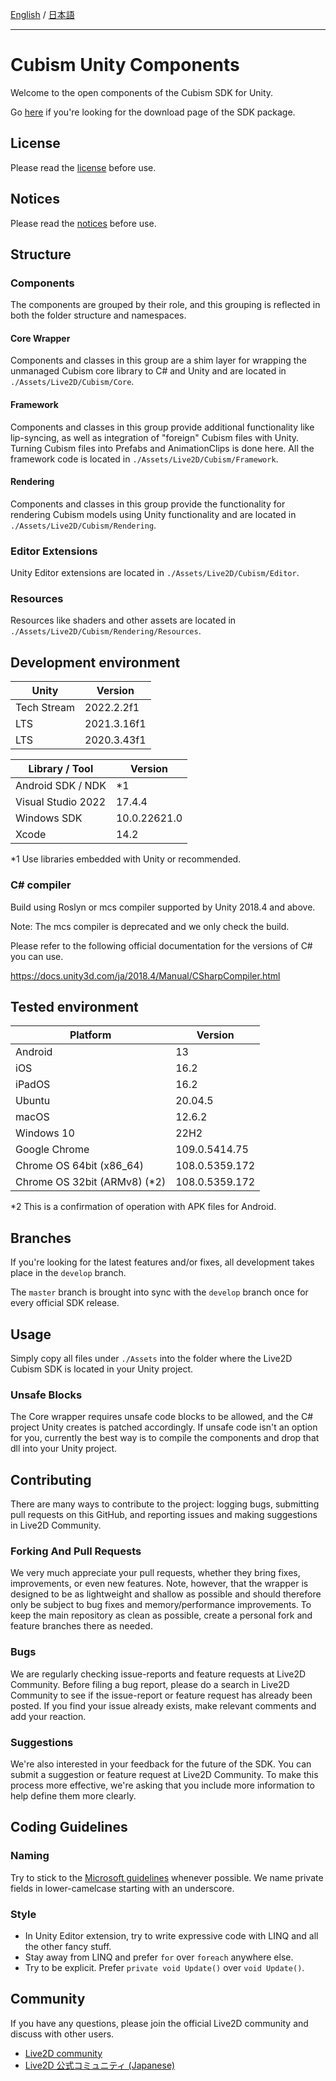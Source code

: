 [English](README.md) / [日本語](README.ja.md)

---

# Cubism Unity Components

Welcome to the open components of the Cubism SDK for Unity.

Go [here](https://www.live2d.com/download/cubism-sdk/download-unity/) if you're looking for the download page of the SDK package.

## License

Please read the [license](LICENSE.md) before use.

## Notices

Please read the [notices](NOTICE.md) before use.

## Structure

### Components

The components are grouped by their role, and this grouping is reflected in both the folder structure and namespaces.

#### Core Wrapper

Components and classes in this group are a shim layer for wrapping the unmanaged Cubism core library to C# and Unity and are located in `./Assets/Live2D/Cubism/Core`.

#### Framework

Components and classes in this group provide additional functionality like lip-syncing, as well as integration of "foreign" Cubism files with Unity. Turning Cubism files into Prefabs and AnimationClips is done here. All the framework code is located in `./Assets/Live2D/Cubism/Framework`.

#### Rendering

Components and classes in this group provide the functionality for rendering Cubism models using Unity functionality and are located in `./Assets/Live2D/Cubism/Rendering`.

### Editor Extensions

Unity Editor extensions are located in `./Assets/Live2D/Cubism/Editor`.

### Resources

Resources like shaders and other assets are located in `./Assets/Live2D/Cubism/Rendering/Resources`.

## Development environment

| Unity | Version |
| --- | --- |
| Tech Stream | 2022.2.2f1 |
| LTS | 2021.3.16f1 |
| LTS | 2020.3.43f1 |

| Library / Tool | Version |
| --- | --- |
| Android SDK / NDK | *1 |
| Visual Studio 2022 | 17.4.4 |
| Windows SDK | 10.0.22621.0 |
| Xcode | 14.2 |

*1 Use libraries embedded with Unity or recommended.

### C# compiler

Build using Roslyn or mcs compiler supported by Unity 2018.4 and above.

Note: The mcs compiler is deprecated and we only check the build.

Please refer to the following official documentation for the versions of C# you can use.

https://docs.unity3d.com/ja/2018.4/Manual/CSharpCompiler.html

## Tested environment

| Platform | Version |
| --- | --- |
| Android | 13 |
| iOS | 16.2 |
| iPadOS | 16.2 |
| Ubuntu | 20.04.5 |
| macOS | 12.6.2 |
| Windows 10 | 22H2 |
| Google Chrome | 109.0.5414.75 |
| Chrome OS 64bit (x86_64) | 108.0.5359.172 |
| Chrome OS 32bit (ARMv8) (*2) | 108.0.5359.172 |

*2 This is a confirmation of operation with APK files for Android.

## Branches

If you're looking for the latest features and/or fixes, all development takes place in the `develop` branch.

The `master` branch is brought into sync with the `develop` branch once for every official SDK release.

## Usage

Simply copy all files under `./Assets` into the folder where the Live2D Cubism SDK is located in your Unity project.

### Unsafe Blocks

The Core wrapper requires unsafe code blocks to be allowed, and the C# project Unity creates is patched accordingly. If unsafe code isn't an option for you, currently the best way is to compile the components and drop that dll into your Unity project.

## Contributing

There are many ways to contribute to the project: logging bugs, submitting pull requests on this GitHub, and reporting issues and making suggestions in Live2D Community.

### Forking And Pull Requests

We very much appreciate your pull requests, whether they bring fixes, improvements, or even new features. Note, however, that the wrapper is designed to be as lightweight and shallow as possible and should therefore only be subject to bug fixes and memory/performance improvements. To keep the main repository as clean as possible, create a personal fork and feature branches there as needed.

### Bugs

We are regularly checking issue-reports and feature requests at Live2D Community. Before filing a bug report, please do a search in Live2D Community to see if the issue-report or feature request has already been posted. If you find your issue already exists, make relevant comments and add your reaction.

### Suggestions

We're also interested in your feedback for the future of the SDK. You can submit a suggestion or feature request at Live2D Community. To make this process more effective, we're asking that you include more information to help define them more clearly.

## Coding Guidelines

### Naming

Try to stick to the [Microsoft guidelines](https://msdn.microsoft.com/en-us/library/ms229002(v=vs.110).aspx) whenever possible. We name private fields in lower-camelcase starting with an underscore.

### Style

- In Unity Editor extension, try to write expressive code with LINQ and all the other fancy stuff.
- Stay away from LINQ and prefer `for` over `foreach` anywhere else.
- Try to be explicit. Prefer `private void Update()` over `void Update()`.

## Community

If you have any questions, please join the official Live2D community and discuss with other users.

- [Live2D community](https://community.live2d.com/)
- [Live2D 公式コミュニティ (Japanese)](https://creatorsforum.live2d.com/)
